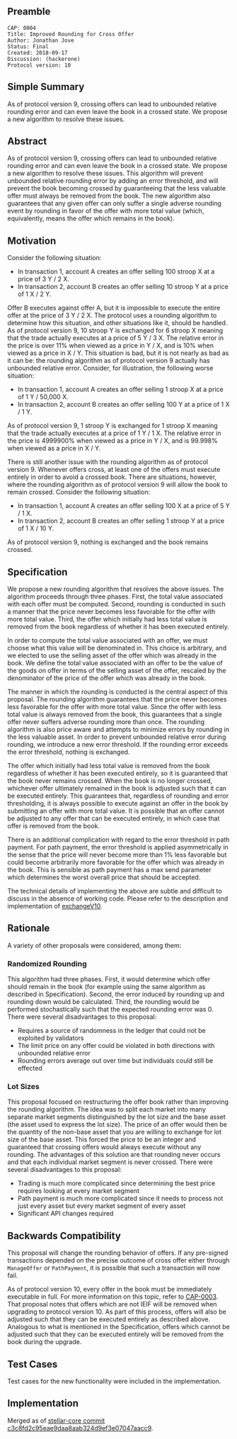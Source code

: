 ## Preamble

```
CAP: 0004
Title: Improved Rounding for Cross Offer
Author: Jonathan Jove
Status: Final
Created: 2018-09-17
Discussion: (hackerone)
Protocol version: 10
```

## Simple Summary
As of protocol version 9, crossing offers can lead to unbounded relative rounding error and can even leave the book in a crossed state. We propose a new algorithm to resolve these issues.

## Abstract
As of protocol version 9, crossing offers can lead to unbounded relative rounding error and can even leave the book in a crossed state. We propose a new algorithm to resolve these issues. This algorithm will prevent unbounded relative rounding error by adding an error threshold, and will prevent the book becoming crossed by guaranteeing that the less valuable offer must always be removed from the book. The new algorithm also guarantees that any given offer can only suffer a single adverse rounding event by rounding in favor of the offer with more total value (which, equivalently, means the offer which remains in the book).

## Motivation
Consider the following situation:

- In transaction 1, account A creates an offer selling 100 stroop X at a price of 3 Y / 2 X.
- In transaction 2, account B creates an offer selling 10 stroop Y at a price of 1 X / 2 Y.

Offer B executes against offer A, but it is impossible to execute the entire offer at the price of 3 Y / 2 X. The protocol uses a rounding algorithm to determine how this situation, and other situations like it, should be handled. As of protocol version 9, 10 stroop Y is exchanged for 6 stroop X meaning that the trade actually executes at a price of 5 Y / 3 X. The relative error in the price is over 11% when viewed as a price in Y / X, and is 10% when viewed as a price in X / Y. This situation is bad, but it is not nearly as bad as it can be: the rounding algorithm as of protocol version 9 actually has unbounded relative error. Consider, for illustration, the following worse situation:

- In transaction 1, account A creates an offer selling 1 stroop X at a price of 1 Y / 50,000 X.
- In transaction 2, account B creates an offer selling 100 Y at a price of 1 X / 1 Y.

As of protocol version 9, 1 stroop Y is exchanged for 1 stroop X meaning that the trade actually executes at a price of 1 Y / 1 X. The relative error in the price is 4999900% when viewed as a price in Y / X, and is 99.998% when viewed as a price in X / Y.

There is still another issue with the rounding algorithm as of protocol version 9. Whenever offers cross, at least one of the offers must execute entirely in order to avoid a crossed book. There are situations, however, where the rounding algorithm as of protocol version 9 will allow the book to remain crossed. Consider the following situation:

- In transaction 1, account A creates an offer selling 100 X at a price of 5 Y / 1 X.
- In transaction 2, account B creates an offer selling 1 stroop Y at a price of 1 X / 10 Y.

As of protocol version 9, nothing is exchanged and the book remains crossed.

## Specification
We propose a new rounding algorithm that resolves the above issues. The algorithm proceeds through three phases. First, the total value associated with each offer must be computed. Second, rounding is conducted in such a manner that the price never becomes less favorable for the offer with more total value. Third, the offer which initially had less total value is removed from the book regardless of whether it has been executed entirely.

In order to compute the total value associated with an offer, we must choose what this value will be denominated in. This choice is arbitrary, and we elected to use the selling asset of the offer which was already in the book. We define the total value associated with an offer to be the value of the goods on offer in terms of the selling asset of the offer, rescaled by the denominator of the price of the offer which was already in the book.

The manner in which the rounding is conducted is the central aspect of this proposal. The rounding algorithm guarantees that the price never becomes less favorable for the offer with more total value. Since the offer with less total value is always removed from the book, this guarantees that a single offer never suffers adverse rounding more than once. The rounding algorithm is also price aware and attempts to minimize errors by rounding in the less valuable asset. In order to prevent unbounded relative error during rounding, we introduce a new error threshold. If the rounding error exceeds the error threshold, nothing is exchanged.

The offer which initially had less total value is removed from the book regardless of whether it has been executed entirely, so it is guaranteed that the book never remains crossed. When the book is no longer crossed, whichever offer ultimately remained in the book is adjusted such that it can be executed entirely. This guarantees that, regardless of rounding and error thresholding, it is always possible to execute against an offer in the book by submitting an offer with more total value. It is possible that an offer cannot be adjusted to any offer that can be executed entirely, in which case that offer is removed from the book.

There is an additional complication with regard to the error threshold in path payment. For path payment, the error threshold is applied asymmetrically in the sense that the price will never become more than 1% less favorable but could become arbitrarily more favorable for the offer which was already in the book. This is sensible as path payment has a max send parameter which determines the worst overall price that should be accepted.

The technical details of implementing the above are subtle and difficult to discuss in the absence of working code. Please refer to the description and implementation of [exchangeV10](https://github.com/stellar/stellar-core/blob/c3c8fd2c95eae9daa8aab324d9ef3e07047aacc9/src/transactions/OfferExchange.cpp#L173).

## Rationale
A variety of other proposals were considered, among them:

### Randomized Rounding
This algorithm had three phases. First, it would determine which offer should remain in the book (for example using the same algorithm as described in Specification). Second, the error induced by rounding up and rounding down would be calculated. Third, the rounding would be performed stochastically such that the expected rounding error was 0. There were several disadvantages to this proposal:

- Requires a source of randomness in the ledger that could not be exploited by validators
- The limit price on any offer could be violated in both directions with unbounded relative error
- Rounding errors average out over time but individuals could still be effected

### Lot Sizes
This proposal focused on restructuring the offer book rather than improving the rounding algorithm. The idea was to split each market into many separate market segments distinguished by the lot size and the base asset (the asset used to express the lot size). The price of an offer would then be the quantity of the non-base asset that you are willing to exchange for lot size of the base asset. This forced the price to be an integer and guaranteed that crossing offers would always execute without any rounding. The advantages of this solution are that rounding never occurs and that each individual market segment is never crossed. There were several disadvantages to this proposal:

- Trading is much more complicated since determining the best price requires looking at every market segment
- Path payment is much more complicated since it needs to process not just every asset but every market segment of every asset
- Significant API changes required

## Backwards Compatibility
This proposal will change the rounding behavior of offers. If any pre-signed transactions depended on the precise outcome of cross offer either through `ManageOffer` or `PathPayment`, it is possible that such a transaction will now fail.

As of protocol version 10, every offer in the book must be immediately executable in full. For more information on this topic, refer to [CAP-0003](https://github.com/stellar/stellar-protocol/blob/335b11953904c9229327b95266201f405ae6c612/core/cap-0003.md). That proposal notes that offers which are not IEIF will be removed when upgrading to protocol version 10. As part of this process, offers will also be adjusted such that they can be executed entirely as described above. Analogous to what is mentioned in the Specification, offers which cannot be adjusted such that they can be executed entirely will be removed from the book during the upgrade.

## Test Cases
Test cases for the new functionality were included in the implementation.

## Implementation
Merged as of [stellar-core commit c3c8fd2c95eae9daa8aab324d9ef3e07047aacc9](https://github.com/stellar/stellar-core/commit/c3c8fd2c95eae9daa8aab324d9ef3e07047aacc9).
